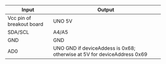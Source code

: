|       Input                     |         Output                |
|       -----------               |        -----------            |
|       Vcc pin of breakout board |        UNO 5V                 |
|       SDA/SCL                   |        A4/A5                  |
|       GND                       |        GND                    |
|       AD0                       |     UNO GND if deviceAddess is 0x68; otherwise at 5V for deviceAddress 0x69|
